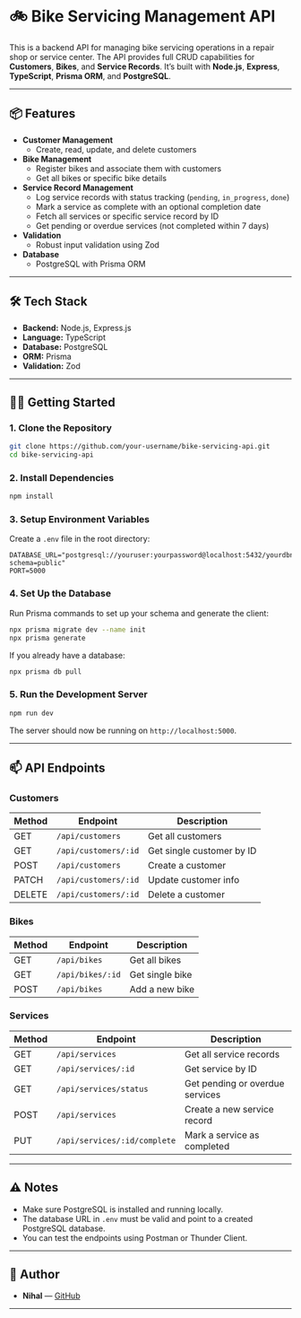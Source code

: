 # 🚲 Bike Servicing Management API

This is a backend API for managing bike servicing operations in a repair shop or service center. The API provides full CRUD capabilities for **Customers**, **Bikes**, and **Service Records**. It’s built with **Node.js**, **Express**, **TypeScript**, **Prisma ORM**, and **PostgreSQL**.

---

## 📦 Features

- **Customer Management**
  - Create, read, update, and delete customers
- **Bike Management**
  - Register bikes and associate them with customers
  - Get all bikes or specific bike details
- **Service Record Management**
  - Log service records with status tracking (`pending`, `in_progress`, `done`)
  - Mark a service as complete with an optional completion date
  - Fetch all services or specific service record by ID
  - Get pending or overdue services (not completed within 7 days)
- **Validation**
  - Robust input validation using Zod
- **Database**
  - PostgreSQL with Prisma ORM

---

## 🛠️ Tech Stack

- **Backend:** Node.js, Express.js
- **Language:** TypeScript
- **Database:** PostgreSQL
- **ORM:** Prisma
- **Validation:** Zod

---

## 🧑‍💻 Getting Started

### 1. Clone the Repository

```bash
git clone https://github.com/your-username/bike-servicing-api.git
cd bike-servicing-api
```

### 2. Install Dependencies

```bash
npm install
```

### 3. Setup Environment Variables

Create a `.env` file in the root directory:

```env
DATABASE_URL="postgresql://youruser:yourpassword@localhost:5432/yourdbname?schema=public"
PORT=5000
```

### 4. Set Up the Database

Run Prisma commands to set up your schema and generate the client:

```bash
npx prisma migrate dev --name init
npx prisma generate
```

If you already have a database:

```bash
npx prisma db pull
```

### 5. Run the Development Server

```bash
npm run dev
```

The server should now be running on `http://localhost:5000`.

---

## 📫 API Endpoints

### Customers

| Method | Endpoint             | Description                  |
|--------|----------------------|------------------------------|
| GET    | `/api/customers`     | Get all customers            |
| GET    | `/api/customers/:id` | Get single customer by ID    |
| POST   | `/api/customers`     | Create a customer            |
| PATCH  | `/api/customers/:id` | Update customer info         |
| DELETE | `/api/customers/:id` | Delete a customer            |

### Bikes

| Method | Endpoint        | Description              |
|--------|-----------------|--------------------------|
| GET    | `/api/bikes`    | Get all bikes            |
| GET    | `/api/bikes/:id`| Get single bike          |
| POST   | `/api/bikes`    | Add a new bike           |

### Services

| Method | Endpoint                          | Description                          |
|--------|-----------------------------------|--------------------------------------|
| GET    | `/api/services`                   | Get all service records              |
| GET    | `/api/services/:id`               | Get service by ID                    |
| GET    | `/api/services/status`            | Get pending or overdue services      |
| POST   | `/api/services`                   | Create a new service record          |
| PUT    | `/api/services/:id/complete`      | Mark a service as completed          |

---

## ⚠️ Notes

- Make sure PostgreSQL is installed and running locally.
- The database URL in `.env` must be valid and point to a created PostgreSQL database.
- You can test the endpoints using Postman or Thunder Client.

---

## 🙌 Author

- **Nihal** — [GitHub](https://github.com/shopna-akter)

---
